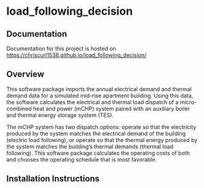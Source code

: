 # load_following_decision

## Documentation

Documentation for this project is hosted on https://chriscurl1538.github.io/load_following_decision/

## Overview

This software package imports the annual electrical demand and thermal demand data for a simulated mid-rise apartment building. Using this data, the software calculates the electrical and thermal load dispatch of a micro-combined heat and power (mCHP) system paired with an auxiliary boiler and thermal energy storage system (TES). 

The mCHP system has two dispatch options: operate so that the electricity produced by the system matches the electrical demand of the building (electric load following), or operate so that the thermal energy produced by the system matches the building’s thermal demands (thermal load following). This software package calculates the operating costs of both and chooses the operating schedule that is most favorable.

## Installation Instructions

